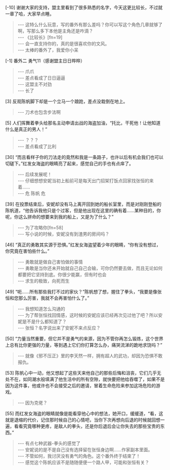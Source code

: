 
[-10] 谢谢大家的支持，盟主里看到了很多熟悉的名字，今天这更比较长，不过就一章了哈，大家早点睡。
>--- 这特么什么玩意，写的番外有那么差吗？你可以写这个角色几章就够了啊，写那么多下本他是主角还是咋滴？<br>
>--- 《比较长》[fn=19]<br>
>--- 会一直支持你的，真的是很喜欢你的文风。<br>
>--- 太棒的番外了，我爱你小呆<br>

[-1] 番外二 勇气11（感谢盟主日日晔晔）
>--- 爪爪<br>
>--- 差点看成了日日逼逼<br>
>--- 这盟主不对劲<br>
>--- 长了<br>

[3] 反观陈帆脚下却是一个立马一个踉跄，差点没栽倒在地上。
>--- 刀术也包含步法啊<br>

[5] 人们挥舞着拳头给那名主动申请出战的海盗加油，“托比，干死他！让他知道什么是真正的男人！”
>--- ？？？<br>
>--- 差点看成了比利<br>

[30] “而且看样子你的刀法走的竟然和我是一条路子，也许以后有机会我们也可以切磋下。”红发女海盗的眼睛亮了起来，感觉自己的手也有点痒了。
>--- 后续发展呢！<br>
>--- 仔细想想安妮当初上船前可是每天出门招架打饭点回家找张恒的来着……<br>
>--- 危 陈帆 危<br>

[39] 在投票结束后，安妮却没有马上离开回到她的船长室里，而是对刚刚登船的陈帆道，“他告诉我他只是个过客，但是他出现在这里的确有着……某种目的，你呢，你这么拼命的想要来到我的船上，又是为了什么？”
>--- 为了攻略你[fn=58]<br>
>--- 写小说的时候，安妮没有到渣男的房间吗？<br>

[46] “真正的勇敢其实源于恐惧。”红发女海盗望着少年的眼睛，“你有没有想过，你究竟在害怕些什么。”
>--- 勇敢就是做自己害怕做的事情<br>
>--- 勇敢是当你还未开始就自己自己会输，可你仍然要去做，而且无论如何都要把它坚持到底。你很少能赢，但有时也会<br>
>--- 求生的极致，向死而生<br>

[49] “呃……所有那些我打不过的家伙？”陈帆想了想，握住了拳头，“我要是像张恒和您那么厉害，我就不会再害怕什么了。”
>--- 我想知道怎么沟通的<br>
>--- 为了帮张恒找回情感，这时候的安妮应该已经再次见过他了吧？所以安妮是不是什么都知道了？<br>
>--- 张恒？名字说出来了安妮不来点反应？<br>

[50] “力量当然重要，但它并不是勇气的来源，因为不管你再怎么锻炼，这个世界上总有比你更强的力量，等到遇上它们你打算怎么办，痛哭流涕的跪地求饶吗？”
>--- 就像《邪不压正》里的李天然一样，拥有超人的武功，却因为恐惧不敢报仇。<br>

[53] 陈帆心中一动，他又想起了这些天来他自己的那些后悔和沮丧，它们几乎无处不在，如同潮水般填满了他生活中的所有空隙，就快要把他给吞噬了，如果不是因为这件事，他或许也不会接受之后的邀请，冒着生命危险来参加这场危险的游戏。
>--- 因为克佬？<br>

[55] 而红发女海盗的眼睛就像是能看穿他心中的想法，她开口，缓缓道，“看，这就是退缩的代价，记住那时候自己的心情吧，当你下次再想向后退的时候就回想一遍，看看究竟哪种更疼，是敌人的拳头，还是你后退后会让你失去的那些宝贵的东西。”
>--- 有点七种武器-拳头的感觉了<br>
>--- 安妮说的是不是自己没有选择留在张恒身边啊……作家副本里面。<br>
>--- 不管如何，我讨厌没有勇气的角色。这个番外终于结束了！<br>
>--- 感觉这个陈帆应该不是随随便便一个路人甲，可能和张恒有关？<br>
